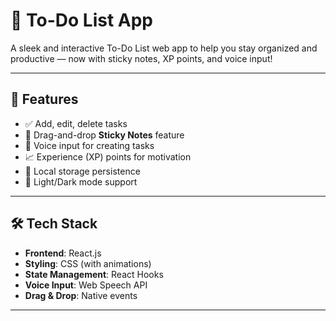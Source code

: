 # 📝 To-Do List App

A sleek and interactive To-Do List web app to help you stay organized and productive — now with sticky notes, XP points, and voice input!

---

## 🚀 Features

- ✅ Add, edit, delete tasks
- 📌 Drag-and-drop **Sticky Notes** feature
- 🎤 Voice input for creating tasks
- 📈 Experience (XP) points for motivation
- 💾 Local storage persistence
- 🌙 Light/Dark mode support

---

## 🛠️ Tech Stack

- **Frontend**: React.js
- **Styling**: CSS (with animations)
- **State Management**: React Hooks
- **Voice Input**: Web Speech API
- **Drag & Drop**: Native events

-------------------------------------------------------------
